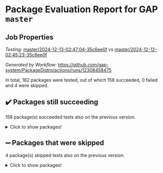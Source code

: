 # Package Evaluation Report for GAP `master`

## Job Properties

*Testing:* [master/2024-12-13-02:47:04-35c6ee0f](https://github.com/gap-system/PackageDistro/blob/data/reports/master/2024-12-13-02:47:04-35c6ee0f) vs [master/2024-12-12-02:45:23-35c6ee0f](https://github.com/gap-system/PackageDistro/blob/data/reports/master/2024-12-12-02:45:23-35c6ee0f)

*Generated by Workflow:* https://github.com/gap-system/PackageDistro/actions/runs/12308458475

In total, 162 packages were tested, out of which 158 succeeded, 0 failed and 4 were skipped.

## :heavy_check_mark: Packages still succeeding

158 package(s) succeeded tests also on the previous version.
<details><summary>Click to show packages!</summary>

- 4ti2interface 2024.11-01 [(success)](https://github.com/gap-system/PackageDistro/actions/runs/12308458475/job/34354074339)
- ace 5.6.2 [(success)](https://github.com/gap-system/PackageDistro/actions/runs/12308458475/job/34354078494)
- aclib 1.3.2 [(success)](https://github.com/gap-system/PackageDistro/actions/runs/12308458475/job/34354079164)
- agt 0.3.1 [(success)](https://github.com/gap-system/PackageDistro/actions/runs/12308458475/job/34354079710)
- alnuth 3.2.1 [(success)](https://github.com/gap-system/PackageDistro/actions/runs/12308458475/job/34354080097)
- anupq 3.3.1 [(success)](https://github.com/gap-system/PackageDistro/actions/runs/12308458475/job/34354081382)
- atlasrep 2.1.9 [(success)](https://github.com/gap-system/PackageDistro/actions/runs/12308458475/job/34354082713)
- autodoc 2023.06.19 [(success)](https://github.com/gap-system/PackageDistro/actions/runs/12308458475/job/34354082940)
- automata 1.16 [(success)](https://github.com/gap-system/PackageDistro/actions/runs/12308458475/job/34354083115)
- automgrp 1.3.2 [(success)](https://github.com/gap-system/PackageDistro/actions/runs/12308458475/job/34354083285)
- autpgrp 1.11 [(success)](https://github.com/gap-system/PackageDistro/actions/runs/12308458475/job/34354083428)
- cap 2024.11-02 [(success)](https://github.com/gap-system/PackageDistro/actions/runs/12308458475/job/34354083618)
- caratinterface 2.3.7 [(success)](https://github.com/gap-system/PackageDistro/actions/runs/12308458475/job/34354083857)
- cddinterface 2024.09.02 [(success)](https://github.com/gap-system/PackageDistro/actions/runs/12308458475/job/34354084066)
- circle 1.6.6 [(success)](https://github.com/gap-system/PackageDistro/actions/runs/12308458475/job/34354084225)
- classicpres 1.22 [(success)](https://github.com/gap-system/PackageDistro/actions/runs/12308458475/job/34354084383)
- cohomolo 1.6.11 [(success)](https://github.com/gap-system/PackageDistro/actions/runs/12308458475/job/34354084539)
- congruence 1.2.7 [(success)](https://github.com/gap-system/PackageDistro/actions/runs/12308458475/job/34354084700)
- corefreesub 0.6 [(success)](https://github.com/gap-system/PackageDistro/actions/runs/12308458475/job/34354084895)
- corelg 1.57 [(success)](https://github.com/gap-system/PackageDistro/actions/runs/12308458475/job/34354085089)
- crime 1.6 [(success)](https://github.com/gap-system/PackageDistro/actions/runs/12308458475/job/34354085305)
- crisp 1.4.6 [(success)](https://github.com/gap-system/PackageDistro/actions/runs/12308458475/job/34354085535)
- crypting 0.10.5 [(success)](https://github.com/gap-system/PackageDistro/actions/runs/12308458475/job/34354085758)
- cryst 4.1.27 [(success)](https://github.com/gap-system/PackageDistro/actions/runs/12308458475/job/34354085943)
- crystcat 1.1.10 [(success)](https://github.com/gap-system/PackageDistro/actions/runs/12308458475/job/34354086151)
- ctbllib 1.3.9 [(success)](https://github.com/gap-system/PackageDistro/actions/runs/12308458475/job/34354086368)
- cubefree 1.20 [(success)](https://github.com/gap-system/PackageDistro/actions/runs/12308458475/job/34354086572)
- curlinterface 2.4.0 [(success)](https://github.com/gap-system/PackageDistro/actions/runs/12308458475/job/34354086740)
- cvec 2.8.2 [(success)](https://github.com/gap-system/PackageDistro/actions/runs/12308458475/job/34354086923)
- datastructures 0.3.1 [(success)](https://github.com/gap-system/PackageDistro/actions/runs/12308458475/job/34354087119)
- deepthought 1.0.7 [(success)](https://github.com/gap-system/PackageDistro/actions/runs/12308458475/job/34354087305)
- design 1.8.2 [(success)](https://github.com/gap-system/PackageDistro/actions/runs/12308458475/job/34354087490)
- difsets 2.3.1 [(success)](https://github.com/gap-system/PackageDistro/actions/runs/12308458475/job/34354087671)
- digraphs 1.9.0 [(success)](https://github.com/gap-system/PackageDistro/actions/runs/12308458475/job/34354087909)
- edim 1.3.8 [(success)](https://github.com/gap-system/PackageDistro/actions/runs/12308458475/job/34354088141)
- example 4.4.0 [(success)](https://github.com/gap-system/PackageDistro/actions/runs/12308458475/job/34354088340)
- examplesforhomalg 2023.10-01 [(success)](https://github.com/gap-system/PackageDistro/actions/runs/12308458475/job/34354088482)
- factint 1.6.3 [(success)](https://github.com/gap-system/PackageDistro/actions/runs/12308458475/job/34354088688)
- ferret 1.0.14 [(success)](https://github.com/gap-system/PackageDistro/actions/runs/12308458475/job/34354088902)
- fga 1.5.0 [(success)](https://github.com/gap-system/PackageDistro/actions/runs/12308458475/job/34354089111)
- fining 1.5.6 [(success)](https://github.com/gap-system/PackageDistro/actions/runs/12308458475/job/34354089286)
- float 1.0.5 [(success)](https://github.com/gap-system/PackageDistro/actions/runs/12308458475/job/34354089478)
- format 1.4.4 [(success)](https://github.com/gap-system/PackageDistro/actions/runs/12308458475/job/34354089664)
- forms 1.2.12 [(success)](https://github.com/gap-system/PackageDistro/actions/runs/12308458475/job/34354089918)
- fplsa 1.2.6 [(success)](https://github.com/gap-system/PackageDistro/actions/runs/12308458475/job/34354090197)
- fr 2.4.13 [(success)](https://github.com/gap-system/PackageDistro/actions/runs/12308458475/job/34354090447)
- francy 2.0.3 [(success)](https://github.com/gap-system/PackageDistro/actions/runs/12308458475/job/34354090693)
- fwtree 1.3 [(success)](https://github.com/gap-system/PackageDistro/actions/runs/12308458475/job/34354090923)
- gapdoc 1.6.7 [(success)](https://github.com/gap-system/PackageDistro/actions/runs/12308458475/job/34354091282)
- gauss 2024.11-01 [(success)](https://github.com/gap-system/PackageDistro/actions/runs/12308458475/job/34354091573)
- gaussforhomalg 2024.08-01 [(success)](https://github.com/gap-system/PackageDistro/actions/runs/12308458475/job/34354091792)
- gbnp 1.1.0 [(success)](https://github.com/gap-system/PackageDistro/actions/runs/12308458475/job/34354091981)
- generalizedmorphismsforcap 2024.09-03 [(success)](https://github.com/gap-system/PackageDistro/actions/runs/12308458475/job/34354092181)
- genss 1.6.9 [(success)](https://github.com/gap-system/PackageDistro/actions/runs/12308458475/job/34354092363)
- gradedmodules 2024.01-01 [(success)](https://github.com/gap-system/PackageDistro/actions/runs/12308458475/job/34354092575)
- gradedringforhomalg 2024.07-01 [(success)](https://github.com/gap-system/PackageDistro/actions/runs/12308458475/job/34354092792)
- grape 4.9.2 [(success)](https://github.com/gap-system/PackageDistro/actions/runs/12308458475/job/34354092992)
- groupoids 1.76 [(success)](https://github.com/gap-system/PackageDistro/actions/runs/12308458475/job/34354093196)
- grpconst 2.6.5 [(success)](https://github.com/gap-system/PackageDistro/actions/runs/12308458475/job/34354093423)
- guarana 0.96.3 [(success)](https://github.com/gap-system/PackageDistro/actions/runs/12308458475/job/34354093593)
- guava 3.19 [(success)](https://github.com/gap-system/PackageDistro/actions/runs/12308458475/job/34354093999)
- hap 1.66 [(success)](https://github.com/gap-system/PackageDistro/actions/runs/12308458475/job/34354094195)
- hapcryst 0.1.15 [(success)](https://github.com/gap-system/PackageDistro/actions/runs/12308458475/job/34354094443)
- hecke 1.5.4 [(success)](https://github.com/gap-system/PackageDistro/actions/runs/12308458475/job/34354094830)
- help 4.0 [(success)](https://github.com/gap-system/PackageDistro/actions/runs/12308458475/job/34354095039)
- homalg 2024.01-01 [(success)](https://github.com/gap-system/PackageDistro/actions/runs/12308458475/job/34354095286)
- homalgtocas 2023.11-01 [(success)](https://github.com/gap-system/PackageDistro/actions/runs/12308458475/job/34354095454)
- idrel 2.48 [(success)](https://github.com/gap-system/PackageDistro/actions/runs/12308458475/job/34354095719)
- images 1.3.3 [(success)](https://github.com/gap-system/PackageDistro/actions/runs/12308458475/job/34354095976)
- intpic 0.4.0 [(success)](https://github.com/gap-system/PackageDistro/actions/runs/12308458475/job/34354096205)
- io 4.9.1 [(success)](https://github.com/gap-system/PackageDistro/actions/runs/12308458475/job/34354096407)
- io_forhomalg 2023.02-04 [(success)](https://github.com/gap-system/PackageDistro/actions/runs/12308458475/job/34354096640)
- irredsol 1.4.4 [(success)](https://github.com/gap-system/PackageDistro/actions/runs/12308458475/job/34354096845)
- json 2.2.2 [(success)](https://github.com/gap-system/PackageDistro/actions/runs/12308458475/job/34354097046)
- jupyterkernel 1.5.1 [(success)](https://github.com/gap-system/PackageDistro/actions/runs/12308458475/job/34354097321)
- jupyterviz 1.5.6 [(success)](https://github.com/gap-system/PackageDistro/actions/runs/12308458475/job/34354097552)
- kan 1.37 [(success)](https://github.com/gap-system/PackageDistro/actions/runs/12308458475/job/34354097789)
- kbmag 1.5.11 [(success)](https://github.com/gap-system/PackageDistro/actions/runs/12308458475/job/34354098007)
- laguna 3.9.7 [(success)](https://github.com/gap-system/PackageDistro/actions/runs/12308458475/job/34354098182)
- liealgdb 2.2.1 [(success)](https://github.com/gap-system/PackageDistro/actions/runs/12308458475/job/34354098375)
- liepring 2.9.1 [(success)](https://github.com/gap-system/PackageDistro/actions/runs/12308458475/job/34354098549)
- liering 2.4.2 [(success)](https://github.com/gap-system/PackageDistro/actions/runs/12308458475/job/34354098772)
- linearalgebraforcap 2024.10-01 [(success)](https://github.com/gap-system/PackageDistro/actions/runs/12308458475/job/34354098970)
- lins 0.9 [(success)](https://github.com/gap-system/PackageDistro/actions/runs/12308458475/job/34354099185)
- localizeringforhomalg 2023.10-01 [(success)](https://github.com/gap-system/PackageDistro/actions/runs/12308458475/job/34354099389)
- loops 3.4.4 [(success)](https://github.com/gap-system/PackageDistro/actions/runs/12308458475/job/34354099627)
- lpres 1.1.1 [(success)](https://github.com/gap-system/PackageDistro/actions/runs/12308458475/job/34354099815)
- majoranaalgebras 1.5.2 [(success)](https://github.com/gap-system/PackageDistro/actions/runs/12308458475/job/34354100025)
- mapclass 1.4.6 [(success)](https://github.com/gap-system/PackageDistro/actions/runs/12308458475/job/34354100243)
- matgrp 0.71 [(success)](https://github.com/gap-system/PackageDistro/actions/runs/12308458475/job/34354100450)
- matricesforhomalg 2024.11-02 [(success)](https://github.com/gap-system/PackageDistro/actions/runs/12308458475/job/34354100659)
- modisom 3.0.0 [(success)](https://github.com/gap-system/PackageDistro/actions/runs/12308458475/job/34354100891)
- modulepresentationsforcap 2024.09-02 [(success)](https://github.com/gap-system/PackageDistro/actions/runs/12308458475/job/34354101050)
- modules 2024.01-01 [(success)](https://github.com/gap-system/PackageDistro/actions/runs/12308458475/job/34354101249)
- monoidalcategories 2024.09-05 [(success)](https://github.com/gap-system/PackageDistro/actions/runs/12308458475/job/34354101447)
- nconvex 2022.09-01 [(success)](https://github.com/gap-system/PackageDistro/actions/runs/12308458475/job/34354101608)
- nilmat 1.4.2 [(success)](https://github.com/gap-system/PackageDistro/actions/runs/12308458475/job/34354101778)
- nock 1.5 [(success)](https://github.com/gap-system/PackageDistro/actions/runs/12308458475/job/34354101962)
- normalizinterface 1.3.7 [(success)](https://github.com/gap-system/PackageDistro/actions/runs/12308458475/job/34354102180)
- nq 2.5.11 [(success)](https://github.com/gap-system/PackageDistro/actions/runs/12308458475/job/34354102355)
- numericalsgps 1.4.0 [(success)](https://github.com/gap-system/PackageDistro/actions/runs/12308458475/job/34354102528)
- openmath 11.5.3 [(success)](https://github.com/gap-system/PackageDistro/actions/runs/12308458475/job/34354102704)
- orb 4.9.1 [(success)](https://github.com/gap-system/PackageDistro/actions/runs/12308458475/job/34354102905)
- packagemanager 1.6 [(success)](https://github.com/gap-system/PackageDistro/actions/runs/12308458475/job/34354103061)
- patternclass 2.4.5 [(success)](https://github.com/gap-system/PackageDistro/actions/runs/12308458475/job/34354103260)
- permut 2.0.5 [(success)](https://github.com/gap-system/PackageDistro/actions/runs/12308458475/job/34354103406)
- polenta 1.3.10 [(success)](https://github.com/gap-system/PackageDistro/actions/runs/12308458475/job/34354103617)
- polymaking 0.8.7 [(success)](https://github.com/gap-system/PackageDistro/actions/runs/12308458475/job/34354103907)
- primgrp 3.4.4 [(success)](https://github.com/gap-system/PackageDistro/actions/runs/12308458475/job/34354104121)
- profiling 2.6.0 [(success)](https://github.com/gap-system/PackageDistro/actions/runs/12308458475/job/34354104310)
- qdistrnd 0.9.5 [(success)](https://github.com/gap-system/PackageDistro/actions/runs/12308458475/job/34354104500)
- qpa 1.35 [(success)](https://github.com/gap-system/PackageDistro/actions/runs/12308458475/job/34354104724)
- quagroup 1.8.4 [(success)](https://github.com/gap-system/PackageDistro/actions/runs/12308458475/job/34354104921)
- radiroot 2.9 [(success)](https://github.com/gap-system/PackageDistro/actions/runs/12308458475/job/34354105100)
- rcwa 4.7.1 [(success)](https://github.com/gap-system/PackageDistro/actions/runs/12308458475/job/34354105279)
- rds 1.8 [(success)](https://github.com/gap-system/PackageDistro/actions/runs/12308458475/job/34354105666)
- recog 1.4.3 [(success)](https://github.com/gap-system/PackageDistro/actions/runs/12308458475/job/34354106230)
- repndecomp 1.3.0 [(success)](https://github.com/gap-system/PackageDistro/actions/runs/12308458475/job/34354106471)
- repsn 3.1.2 [(success)](https://github.com/gap-system/PackageDistro/actions/runs/12308458475/job/34354106729)
- resclasses 4.7.3 [(success)](https://github.com/gap-system/PackageDistro/actions/runs/12308458475/job/34354106891)
- ringsforhomalg 2024.11-02 [(success)](https://github.com/gap-system/PackageDistro/actions/runs/12308458475/job/34354107085)
- sco 2023.08-01 [(success)](https://github.com/gap-system/PackageDistro/actions/runs/12308458475/job/34354107280)
- scscp 2.4.3 [(success)](https://github.com/gap-system/PackageDistro/actions/runs/12308458475/job/34354107462)
- semigroups 5.4.0 [(success)](https://github.com/gap-system/PackageDistro/actions/runs/12308458475/job/34354107712)
- sglppow 2.4 [(success)](https://github.com/gap-system/PackageDistro/actions/runs/12308458475/job/34354107917)
- sgpviz 0.999.6 [(success)](https://github.com/gap-system/PackageDistro/actions/runs/12308458475/job/34354108092)
- simpcomp 2.1.14 [(success)](https://github.com/gap-system/PackageDistro/actions/runs/12308458475/job/34354108269)
- singular 2024.06.03 [(success)](https://github.com/gap-system/PackageDistro/actions/runs/12308458475/job/34354108474)
- sl2reps 1.1 [(success)](https://github.com/gap-system/PackageDistro/actions/runs/12308458475/job/34354108686)
- sla 1.6.2 [(success)](https://github.com/gap-system/PackageDistro/actions/runs/12308458475/job/34354108886)
- smallantimagmas 0.2.12 [(success)](https://github.com/gap-system/PackageDistro/actions/runs/12308458475/job/34354109073)
- smallgrp 1.5.4 [(success)](https://github.com/gap-system/PackageDistro/actions/runs/12308458475/job/34354109276)
- smallsemi 0.7.1 [(success)](https://github.com/gap-system/PackageDistro/actions/runs/12308458475/job/34354109536)
- sonata 2.9.6 [(success)](https://github.com/gap-system/PackageDistro/actions/runs/12308458475/job/34354109804)
- sophus 1.27 [(success)](https://github.com/gap-system/PackageDistro/actions/runs/12308458475/job/34354110082)
- sotgrps 1.3 [(success)](https://github.com/gap-system/PackageDistro/actions/runs/12308458475/job/34354110339)
- spinsym 1.5.2 [(success)](https://github.com/gap-system/PackageDistro/actions/runs/12308458475/job/34354110576)
- standardff 1.0 [(success)](https://github.com/gap-system/PackageDistro/actions/runs/12308458475/job/34354110850)
- symbcompcc 1.3.2 [(success)](https://github.com/gap-system/PackageDistro/actions/runs/12308458475/job/34354111088)
- thelma 1.3 [(success)](https://github.com/gap-system/PackageDistro/actions/runs/12308458475/job/34354111320)
- tomlib 1.2.11 [(success)](https://github.com/gap-system/PackageDistro/actions/runs/12308458475/job/34354111536)
- toolsforhomalg 2024.09-01 [(success)](https://github.com/gap-system/PackageDistro/actions/runs/12308458475/job/34354111894)
- toric 1.9.6 [(success)](https://github.com/gap-system/PackageDistro/actions/runs/12308458475/job/34354112110)
- toricvarieties 2022.07.13 [(success)](https://github.com/gap-system/PackageDistro/actions/runs/12308458475/job/34354112414)
- transgrp 3.6.5 [(success)](https://github.com/gap-system/PackageDistro/actions/runs/12308458475/job/34354112695)
- typeset 1.2.2 [(success)](https://github.com/gap-system/PackageDistro/actions/runs/12308458475/job/34354113017)
- ugaly 4.1.3 [(success)](https://github.com/gap-system/PackageDistro/actions/runs/12308458475/job/34354113259)
- unipot 1.6 [(success)](https://github.com/gap-system/PackageDistro/actions/runs/12308458475/job/34354113478)
- unitlib 4.2.0 [(success)](https://github.com/gap-system/PackageDistro/actions/runs/12308458475/job/34354113680)
- utils 0.85 [(success)](https://github.com/gap-system/PackageDistro/actions/runs/12308458475/job/34354113867)
- uuid 0.7 [(success)](https://github.com/gap-system/PackageDistro/actions/runs/12308458475/job/34354114308)
- walrus 0.9991 [(success)](https://github.com/gap-system/PackageDistro/actions/runs/12308458475/job/34354114549)
- wedderga 4.10.5 [(success)](https://github.com/gap-system/PackageDistro/actions/runs/12308458475/job/34354114860)
- wpe 0.8 [(success)](https://github.com/gap-system/PackageDistro/actions/runs/12308458475/job/34354115084)
- xmod 2.92 [(success)](https://github.com/gap-system/PackageDistro/actions/runs/12308458475/job/34354115491)
- xmodalg 1.23 [(success)](https://github.com/gap-system/PackageDistro/actions/runs/12308458475/job/34354115742)
- yangbaxter 0.10.6 [(success)](https://github.com/gap-system/PackageDistro/actions/runs/12308458475/job/34354115980)
- zeromqinterface 0.16 [(success)](https://github.com/gap-system/PackageDistro/actions/runs/12308458475/job/34354116245)
</details>

## :heavy_minus_sign: Packages that were skipped

4 package(s) skipped tests also on the previous version.
<details><summary>Click to show packages!</summary>

- browse 1.8.21 [(skipped)](https://github.com/gap-system/PackageDistro/actions/runs/12308458475/job/34353865321)
- itc 1.5.1 [(skipped)](https://github.com/gap-system/PackageDistro/actions/runs/12308458475/job/34353865321)
- polycyclic 2.16 [(skipped)](https://github.com/gap-system/PackageDistro/actions/runs/12308458475/job/34353865321)
- xgap 4.32 [(skipped)](https://github.com/gap-system/PackageDistro/actions/runs/12308458475/job/34353865321)
</details>

